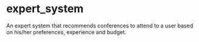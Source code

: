 # expert_system
An expert system that recommends conferences to attend to a user based on his/her preferences, experience and budget.
